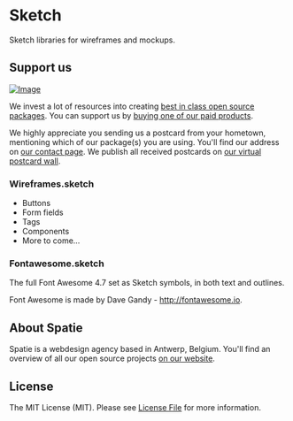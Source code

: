 # Sketch
Sketch libraries for wireframes and mockups.

## Support us

[![Image](https://github-ads.s3.eu-central-1.amazonaws.com/sketch.jpg)](https://spatie.be/github-ad-click/sketch)

We invest a lot of resources into creating [best in class open source packages](https://spatie.be/open-source). You can support us by [buying one of our paid products](https://spatie.be/open-source/support-us).

We highly appreciate you sending us a postcard from your hometown, mentioning which of our package(s) you are using. You'll find our address on [our contact page](https://spatie.be/about-us). We publish all received postcards on [our virtual postcard wall](https://spatie.be/open-source/postcards).

### Wireframes.sketch

- Buttons
- Form fields
- Tags
- Components
- More to come…

### Fontawesome.sketch

The full Font Awesome 4.7 set as Sketch symbols, in both text and outlines.

Font Awesome is made by Dave Gandy - http://fontawesome.io.

## About Spatie
Spatie is a webdesign agency based in Antwerp, Belgium. You'll find an overview of all our open source projects [on our website](https://spatie.be/opensource).

## License
The MIT License (MIT). Please see [License File](LICENSE.md) for more information.
